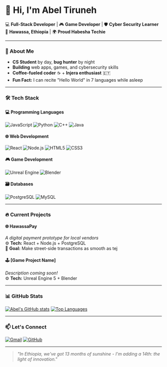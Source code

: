 # 👋 Hi, I'm Abel Tiruneh 

💻 **Full-Stack Developer** | 🎮 **Game Developer** | 🛡️ **Cyber Security Learner**  
📍 **Hawassa, Ethiopia** | 🌍 **Proud Habesha Techie**  

---

### 🚀 About Me
- **CS Student** by day, **bug hunter** by night
- **Building** web apps, games, and cybersecurity skills
- **Coffee-fueled coder** ☕ + **Injera enthusiast** 🇪🇹
- **Fun Fact:** I can recite "Hello World" in 7 languages while asleep

---

### 🛠️ Tech Stack
#### **💻 Programming Languages**
![JavaScript](https://img.shields.io/badge/-JavaScript-F7DF1E?logo=javascript&logoColor=black)
![Python](https://img.shields.io/badge/-Python-3776AB?logo=python&logoColor=white)
![C++](https://img.shields.io/badge/-C++-00599C?logo=c%2B%2B&logoColor=white)
![Java](https://img.shields.io/badge/-Java-007396?logo=java&logoColor=white)

#### **🌐 Web Development**
![React](https://img.shields.io/badge/-React-61DAFB?logo=react&logoColor=black)
![Node.js](https://img.shields.io/badge/-Node.js-339933?logo=node.js&logoColor=white)
![HTML5](https://img.shields.io/badge/-HTML5-E34F26?logo=html5&logoColor=white)
![CSS3](https://img.shields.io/badge/-CSS3-1572B6?logo=css3&logoColor=white)

#### **🎮 Game Development**
![Unreal Engine](https://img.shields.io/badge/-Unreal_Engine-0E1128?logo=unreal-engine&logoColor=white)
![Blender](https://img.shields.io/badge/-Blender-F5792A?logo=blender&logoColor=white)

#### **🗃️ Databases**
![PostgreSQL](https://img.shields.io/badge/-PostgreSQL-4169E1?logo=postgresql&logoColor=white)
![MySQL](https://img.shields.io/badge/-MySQL-4479A1?logo=mysql&logoColor=white)

---

### 🔥 Current Projects
#### **🌐 HawassaPay** 
_A digital payment prototype for local vendors_  
⚙️ **Tech:** React + Node.js + PostgreSQL  
🎯 **Goal:** Make street-side transactions as smooth as tej  

#### **🕹️ [Game Project Name]**
_Description coming soon!_  
⚙️ **Tech:** Unreal Engine 5 + Blender  

---

### 📊 GitHub Stats
[![Abel's GitHub stats](https://github-readme-stats.vercel.app/api?username=abelXeon&show_icons=true&theme=radical)](https://github.com/abelXeon)
[![Top Languages](https://github-readme-stats.vercel.app/api/top-langs/?username=abelXeon&layout=compact&theme=dark)](https://github.com/abelXeon)

---

### 📫 Let's Connect
[![Gmail](https://img.shields.io/badge/-Gmail-D14836?logo=gmail&logoColor=white)](mailto:abeltiruneh2468@gmail.com)
[![GitHub](https://img.shields.io/badge/-GitHub-181717?logo=github&logoColor=white)](https://github.com/abelXeon)

---

> *"In Ethiopia, we've got 13 months of sunshine - I'm adding a 14th: the light of innovation."*  
